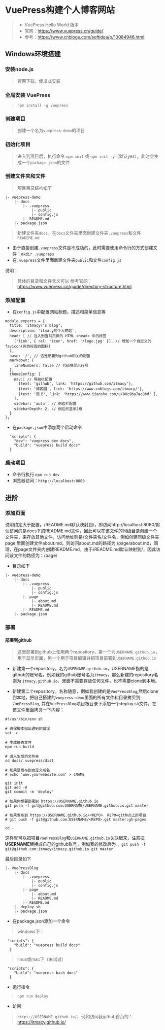 # VuePress构建个人博客网站
> - VuePress Hello World 版本
> - 官网：https://www.vuepress.cn/guide/
> - 参考：https://www.cnblogs.com/softidea/p/10084946.html
## Windows环境搭建
### 安装node.js
> 官网下载，傻瓜式安装

### 全局安装 VuePress
> `npm install -g vuepress`

### 创建项目
> 创建一个名为`vuepress-demo`的项目

### 初始化项目
> 进入到项目后，执行命令 `npm init` 或 `npm init -y`（默认yes），此时会生成一个`package.json`的文件

### 创建文件夹和文件
> 项目目录结构如下
```
|- vuepress-demo
    |- docs
        |- .vuepress
            |- public
            |- config.js
        |- README.md
    |- package.json
```
> 新建文件夹`docs`，在`docs`文件夹里面新建文件夹`.vuepress`和文件`READEME.md`


- 由于直接创建`.vuepress`文件是不成功的，此时需要使用命令行的方式创建文件：`mkdir .vuepress`
- 在`.vuepress`文件里面新建文件夹`public`和文件`config.js`

说明：
> 具体的目录和文件含义可以
> 参考官网：https://www.vuepress.cn/guide/directory-structure.html


### 添加配置
- 在`config.js`中配置网站标题，描述和菜单信息等
```
module.exports = {
  title: 'itmacy\'s blog',
  description: 'itmacy的个人网站',
  head: [ // 注入到当前页面的 HTML <head> 中的标签
    ['link', { rel: 'icon', href: '/logo.jpg' }], // 增加一个自定义的 favicon(网页标签的图标)
  ],
  base: '/', // 这是部署到github相关的配置
  markdown: {
    lineNumbers: false // 代码块显示行号
  },
  themeConfig: {
    nav:[ // 导航栏配置
      {text: 'github', link: 'https://github.com/itmacy'},
      {text: '博客园', link: 'https://www.cnblogs.com/itmacy/'},
      {text: '简书', link: 'https://www.jianshu.com/u/88c9ba7ac8bd' },
    ],
    sidebar: 'auto', // 侧边栏配置
    sidebarDepth: 2, // 侧边栏显示2级
  }
};

```

- 在`package.json`中添加两个启动命令
```
  "scripts": {
	"dev": "vuepress dev docs",
	"build": "vuepress build docs"
  }
```

### 启动项目
- 命令行执行 `npm run dev`
- 浏览器访问：`http://localhost:8080`

## 进阶
### 添加页面
说明约定大于配置，/README.md默认映射到/，即访问http://localhost:8080/默认访问的是docs下的README.md文件，因此可以在该文件的同级目录创建一个
文件夹，来存放其他文件，访问地址则是/文件夹名/文件名，例如创建同级文件夹page,里面创建文件about.md，则访问about.md的路径为
/page/about.md，同理，在page文件夹内创建README.md，由于/README.md默认映射到/，因此访问该文件的路径为：/page/


- 目录如下
```
|- vuepress-demo
    |- docs
        |- .vuepress
            |- public
            |- config.js
        |- page
            |- about.md
            |- README.md
        |- README.md
    |- package.json
```



### 部署
#### 部署到github
> 这里部署到github上使用两个repository，第一个为`USERNAME.github.io`，用于显示页面，另一个用于项目编辑并把项目部署到`USERNAME.github.io`


- 新建第一个repository，名为`USERNAME.github.io`，USERNAME指的是github的账号名，例如我的github账号名为`itmacy`，那么新建的repository名则为
`itmacy.github.io`，里面不需要存放任何文件，也不需要clone到本地。

- 新建第二个repository，名称随意，例如我创建的是`VuePressBlog`,然后clone到本地，把自己搭建的`vuepress-demo`里面的所有文件和目录拷贝到`VuePressBlog`,
并在`VuePressBlog`项目根目录下添加一个deploy.sh文件，在该文件里面拷贝一下内容：
```
#!/usr/bin/env sh

# 确保脚本抛出遇到的错误
set -e

# 生成静态文件
npm run build

# 进入生成的文件夹
cd docs/.vuepress/dist

# 如果是发布到自定义域名
# echo 'www.yourwebsite.com' > CNAME

git init
git add -A
git commit -m 'deploy'

# 如果你想要部署到 https://USERNAME.github.io
git push -f git@github.com:USERNAME/USERNAME.github.io.git master

# 如果发布到 https://USERNAME.github.io/<REPO>  REPO=github上的项目
# git push -f git@github.com:USERNAME/<REPO>.git master:gh-pages

cd -
```
这样就可以把项目`VuePressBlog`和`USERNAME.github.io`关联起来，注意把**USERNAME**替换成自己的github账号，例如我的修改后为：
`git push -f git@github.com:itmacy/itmacy.github.io.git master`

最后目录如下
```
|- VuePressBlog
    |- docs
        |- .vuepress
            |- public
            |- config.js
        |- page
            |- about.md
            |- README.md
        |- README.md
    |- deploy.sh
    |- package.json
```

- 在package.json添加一个命令
> windows下：
``` 
 "scripts": {
	"build": "vuepress build docs"
  }
```

> linux或mac下（未试过）
``` 
 "scripts": {
	"build": "vuepress bash docs"
  }
```

- 运行指令
> `npm run deploy`

- 访问
> `https://USERNAME.github.io/`，例如访问我github首页的：https://itmacy.github.io/


  
